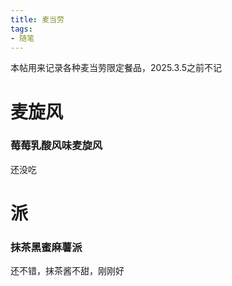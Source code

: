 ```yaml
---
title: 麦当劳
tags:
- 随笔
---
```




本帖用来记录各种麦当劳限定餐品，2025.3.5之前不记

# 麦旋风

### 莓莓乳酸风味麦旋风

还没吃

# 派

### 抹茶黑蜜麻薯派

还不错，抹茶酱不甜，刚刚好
